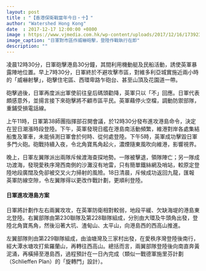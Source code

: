 ```yaml
---
layout: post
title : "【香港保衛戰當年今日・十】"
author: "Watershed Hong Kong"
date  : 2017-12-17 12:00:00 +0800
image : https://www.vjmedia.com.hk/wp-content/uploads/2017/12/16/173923/201712_Onthisday_10.jpg
image_caption: "日軍對市區作威嚇砲擊，登陸作戰執行在即"
description: ""
---
```


凌晨12時30分，日軍砲擊港島30分鐘，其間利用機動艇及民船活動，誘使英軍暴露陣地位置。早上7時30分，日軍終於不避攻擊市區，對維多利亞城實施近兩小時的「威嚇射擊」，砲擊住宅區、西環卑路乍砲台、甚至山頂及花園道一帶。

<!--more-->

砲擊過後，日軍再度派出軍使前往皇后碼頭勸降，英軍只以「不」回應。日軍代表頗感意外，並揚言接下來砲擊將不顧市區平民。英軍藉停火空檔，調動防禦部隊，重鋪受損電話線。

上午11時，日軍第38師團指揮部召開會議，於12時30分發布進攻港島命令，決定在翌日潮漲時段登陸。下午，英軍發現日艦在港島南活動頻繁，維港對岸各處集結船隻及軍車，未能偵測日軍會於何時、從何處登陸。下午5時，英軍成功擊毀日軍多門火砲。砲戰持續入夜，令北角寶馬角起火，濃煙隨東風吹向維港，影響視界。

晚上，日軍左翼隊派出兩隊斥候渡海查探地勢。一隊被擊退，領隊陣亡；另一隊成功渡海，發現愛秩序灣西南側的沙灘沒有地雷，只有簡單鐵絲網及哨站，較原定登陸地段廣闊及免卻被交叉火力掃射的風險。18日清晨，斥候成功返回九龍，匯報英軍防線空隙，令左翼隊得以更改作戰計劃，更順利登陸。

#### 日軍進攻港島方案

日軍將計劃作左右兩翼攻攻，在英軍防衛相對較弱，地段平緩、欠缺海堤的港島東北登陸。右翼部隊由第230聯隊及第228聯隊組成，分別由大環及牛頭角出發，登陸北角寶馬角，然後沿著大坑、渣甸山、太平山，向港島西的西高山推進。

左翼部隊則由第229聯隊組成，由油塘灣及三家村出發，在愛秩序灣登陸後南行，經大潭水塘攻打紫羅蘭山，再轉往西高山。總括而言，兩翼部隊登陸後向南直奔黃泥涌，再橫掃至港島西，過程預計在一日內完成（類似一戰德軍施里芬計劃（Schlieffen Plan）的「旋轉門」設計）。

<!--END-->